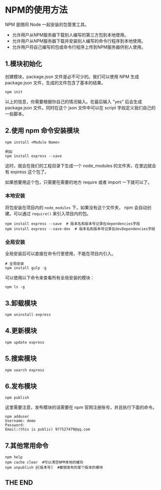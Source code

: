 # NPM的使用方法


NPM 是随同 Node 一起安装的包管里工具。

- 允许用户从NPM服务器下载别人编写的第三方包到本地使用。
- 允许用户从NPM服务器下载并安装别人编写的命令行程序到本地使用。
- 允许用户将自己编写的包或命令行程序上传到NPM服务器供别人使用。

## 1.模块初始化

创建模块，package.json 文件是必不可少的。我们可以使用 NPM 生成 package.json 文件，生成的文件包含了基本的结果。

```
npm init
```

以上的信息，你需要根据你自己的情况输入。在最后输入 "yes" 后会生成 package.json 文件。同时在这个 json 文件中可以在 script 字段定义我们自己的一些脚本。

## 2.使用 npm 命令安装模块

```
npm install <Module Name>

例如
npm install express --save
```

这时，就会在我们的工程目录下生成一个 node_modules 的文件夹，在里边就会有 express 这个包了。

如果想要用这个包，只需要在需要的地方 require 或者 import 一下就可以了。

### 本地安装

将包安装在项目内的 `node_modules` 下，如果没有这个文件夹， npm 会自动创建。可以通过 `require()` 来引入项目内的包。

```
npm install express --save  # 版本名和版本号记录在dependencies字段
npm install express --save-dev  # 版本名和版本号记录在devDependencies字段
```

### 全局安装

全局安装后可以直接在命令行里使用，不能在项目内引入。

```
# 全局安装
npm install gulp -g
```

可以使用以下命令来查看所有全局安装的模块：

```
npm ls -g
```

## 3.卸载模块

```
npm uninstall express
```

## 4.更新模块

```
npm update express
```

## 5.搜索模块

```
npm search express
```

## 6.发布模块

```
npm publish
```

这里需要注意，发布模块的话需要在 npm 官网注册账号，并且执行下面的命令。

```
npm adduser
Username: demo
Password:
Email:(this is public) 977527479@qq.com
```

## 7.其他常用命令

```
npm help
npm cache clear  #可以清空NPM本地的缓存
npm unpublish @[版本号]  #撤销发布的某个版本的模块
```

## THE END
